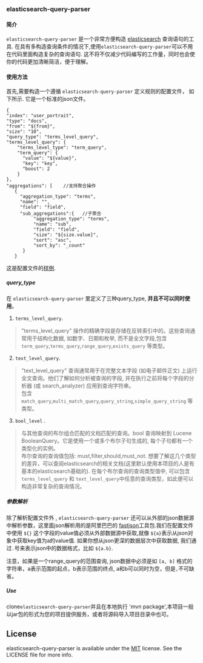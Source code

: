 ### elasticsearch-query-parser
#### 简介
`elasticsearch-query-parser` 是一个非常方便构造 [elasticsearch](https://www.elastic.co) 查询语句的工具. 在具有多构造查询条件的情况下,使用`elasticsearch-query-parser`可以不用在代码里面构造复杂的查询语句. 这不将不仅减少代码编写的工作量，同时也会使你的代码更加清晰简洁，便于理解。

#### 使用方法
首先,需要构造一个遵循 `elasticsearch-query-parser` 定义规则的配置文件， 如下所示. 它是一个标准的json文件。
```
{
"index": "user_portrait",
"type": "docs",
"from": "${from}",
"size": "10",
"query_type": "terms_level_query",
"terms_level_query": {
    "terms_level_type": "term_query",
    "term_query": {
      "value": "${value}",
      "key": "key",
      "boost": 2
    }
},
"aggregations": [    //支持聚合操作
   {
     "aggregation_type": "terms",
     "name": "",
     "field": "field",
     "sub_aggregations":{   //子聚合
          "aggregation_type": "terms",
          "name": "sub",
          "field": "field",
          "size": "${size.value}",
          "sort": "asc",
          "sort_by": "_count"
      }
   }
```
这是配置文件的[样例](https://github.com/xiaowei1118/elasticsearch-query-parser/blob/master/src/main/resources/portrait_mapping.json).

##### query_type
在 `elasticsearch-query-parser` 里定义了三种query_type, <strong>并且不可以同时使用</strong>。
1. `terms_level_query`.
 >   "terms_level_query" 操作的精确字段是存储在反转索引中的。这些查询通常用于结构化数据, 如数字、日期和枚举, 而不是全文字段,包含`term_query`,`terms_query`,`range_query`,`exists_query` 等类型。

2. `text_level_query`.
  > "text_level_query" 查询通常用于在完整文本字段 (如电子邮件正文) 上运行全文查询。他们了解如何分析被查询的字段, 并在执行之前将每个字段的分析器 (或 search_analyzer) 应用到查询字符串。<br/>
  包含 `match_query`,`multi_match_query`,`query_string`,`simple_query_string` 等类型。
3. `bool_level` .
  >与其他查询的布尔组合匹配的文档匹配的查询。bool 查询映射到 Lucene BooleanQuery。它是使用一个或多个布尔子句生成的, 每个子句都有一个类型化的实例。 <br/>
   布尔查询的查询值包括: must,filter,should,must_not. 想要了解这几个类型的差异，可以查阅elasticsearch的相关文档(这里默认使用本项目的人是有基本的elasticsearch基础的).
   在每个布尔查询的查询类型值中, 可以包含`terms_level_query` 和 `text_level_query`中任意的查询类型，如此便可以构造非常复杂的查询情况。

##### 参数解析
除了解析配置文件外 , `elasticsearch-query-parser` 还可以从外部的json数据源中解析参数，这里面json解析用的是阿里巴巴的 [fastjson](https://github.com/alibaba/fastjson)工具包.我们在配置文件中使用 `${}` 这个字段的value值必须从外部数据源中获取,就像 `${a}`表示从json对象中获取key值为a的value值. 如果你想从json更深的数据层次中获取数据, 我们通过`.`号来表示json中的数据格式，比如 `${a.b}`. <br/>

注意，如果是一个range_query的范围查询, json数据中必须是如 `[a, b]` 格式的字符串，a表示范围的起点，b表示范围的终点, a和b可以同时为空，但是`,`不可缺省。

##### Use
clone`elasticsearch-query-parser`并且在本地执行 'mvn package',本项目一般以jar包的形式为您的项目提供服务，或者将源码导入项目目录中也可。

## License
 elasticsearch-query-parser is available under the [MIT](https://www.opensource.org/licenses/mit-license.php) license. See the LICENSE file for more info.
